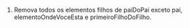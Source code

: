 1. Remova todos os elementos filhos de paiDoPai exceto pai, elementoOndeVoceEsta e primeiroFilhoDoFilho.